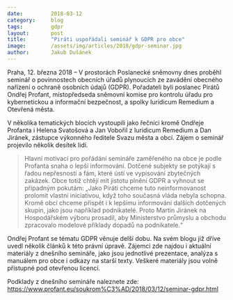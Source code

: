 ```yaml
---
date:         2018-03-12
category:     blog
tags:         gdpr
layout:       post
title:        "Piráti uspořádali seminář k GDPR pro obce"
image:        /assets/img/articles/2018/gdpr-seminar.jpg
author:       Jakub Dušánek
---
```



Praha, 12. března 2018 – V prostorách Poslanecké sněmovny dnes proběhl seminář o povinnostech obecních úřadů plynoucích ze zavádění obecného nařízení o ochraně osobních údajů (GDPR). Pořadateli byli poslanec Pirátů Ondřej Profant, místopředseda sněmovní komise pro kontrolu úřadu pro kybernetickou a informační bezpečnost, a spolky Iuridicum Remedium a Otevřená města.

V několika tematických blocích vystoupili jako řečníci kromě Ondřeje Profanta i Helena Svatošová a Jan Vobořil z Iuridicum Remedium a Dan Jiránek, zástupce výkonného ředitele Svazu města a obcí. Zájem o seminář projevilo několik desítek lidí.

> Hlavní motivací pro pořádání semináře zaměřeného na obce je podle Profanta snaha o lepší informování. Dotčené subjekty se potýkají s řadou  nepřesností a fám, které ústí ve vypisování zbytečných zakázek. Obce totiž chtějí mít jistotu plnění GDPR a vyhnout se případným pokutám:  „Jako Piráti chceme tuto neinformovanost prolomit vlastní iniciativou, když toho současná vláda nebyla schopna. Kromě obcí chceme přispět i k lepšímu informování dalších dotčených skupin, jako jsou například podnikatelé. Proto Martin Jiránek na Hospodářském výboru prosadil, aby Ministerstvo průmyslu a obchodu zpracovalo modelové příklady dopadů na podnikatele.“

Ondřej Profant se tématu GDPR věnuje delší dobu. Na svém blogu již dříve uvedl několik článků k této právní úpravě. Zájemci zde najdou i aktuální materiály z dnešního semináře, jako jsou jednotlivé prezentace, analýza s manuálem pro obce i odkazy na starší texty. Veškeré materiály jsou volně přístupné pod otevřenou licencí.


Podklady z dnešního semináře naleznete zde:
https://www.profant.eu/soukrom%C3%AD/2018/03/12/seminar-gdpr.html